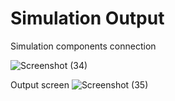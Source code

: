 # Simulation Output

Simulation components connection

![Screenshot (34)](https://user-images.githubusercontent.com/48732301/133665840-aea3ce93-458c-4e0c-bf72-eb3294b45b61.png)

Output screen
![Screenshot (35)](https://user-images.githubusercontent.com/48732301/133665960-4f35709f-f914-4563-bc4c-ab60877809d5.png)

